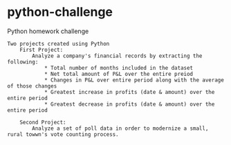 # python-challenge
Python homework challenge 

    Two projects created using Python 
        First Project:
            Analyze a company's financial records by extracting the following:
                * Total number of months included in the dataset
                * Net total amount of P&L over the entire preiod
                * Changes in P&L over entire period along with the average of those changes
                * Greatest increase in profits (date & amount) over the entire period
                * Greatest decrease in profits (date & amount) over the entire period
            
        Second Project:
            Analyze a set of poll data in order to modernize a small, rural towwn's vote counting process. 
                

